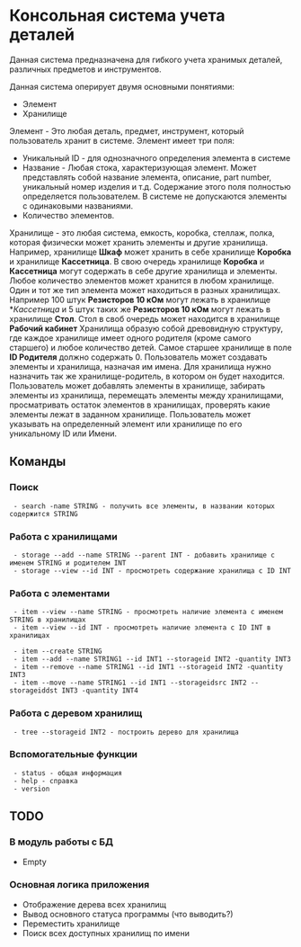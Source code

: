 # Консольная система учета деталей
Данная система предназначена для гибкого учета хранимых деталей, различных предметов и инструментов.

Данная система оперирует двумя основными понятиями:
 - Элемент
 - Хранилище

Элемент - Это любая деталь, предмет, инструмент, который пользователь хранит в системе. Элемент имеет три поля:
 - Уникальный ID - для однозначного определения элемента в системе
 - Название - Любая стока, характеризующая элемент. Может представлять собой название элемента, описание, part number, уникальный номер изделия и т.д. Содержание этого поля полностью определяется пользователем. В системе не допускаются элементы с одинаковыми названиями.
 - Количество элементов.

Хранилище - это любая система, емкость, коробка, стеллаж, полка, которая физически может хранить элементы и другие хранилища. Например, хранилище **Шкаф** может хранить в себе хранилище **Коробка** и хранилище **Кассетница**. В свою очередь хранилище **Коробка** и **Кассетница** могут содержать в себе другие хранилища и элементы.
Любое количество элементов может хранится в любом хранилище. Один и тот же тип элемента может находиться в разных хранилищах. Например 100 штук **Резисторов 10 кОм** могут лежать в хранилище **Кассетница* и 5 штук таких же **Резисторов 10 кОм** могут лежать в хранилище **Стол**. Стол в своб очередь может находится в хранилище **Рабочий кабинет**
Хранилища образую собой древовидную структуру, где каждое хранилище имеет одного родителя (кроме самого старшего) и любое количество детей. Самое старшее хранилище в поле **ID Родителя** должно содержать 0.
Пользователь может создавать элементы и хранилища, назначая им имена. Для хранилища нужно назначить так же хранилище-родитель, в котором он будет находится.
Пользователь может добавлять элементы в хранилище, забирать элементы из хранилища, перемещать элементы между хранилищами, просматривать остаток элементов в хранилищах, проверять какие элементы лежат в заданном хранилище.
Пользователь может указывать на определенный элемент или хранилище по его уникальному ID или Имени.

## Команды

### Поиск
```
 - search -name STRING - получить все элементы, в названии которых содержится STRING
```
### Работа с хранилищами
```
 - storage --add --name STRING --parent INT - добавить хранилище с именем STRING и родителем INT
 - storage --view --id INT - просмотреть содержание хранилища с ID INT
```
### Работа с элементами
```
 - item --view --name STRING - просмотреть наличие элемента с именем STRING в хранилищах
 - item --view --id INT - просмотреть наличие элемента с ID INT в хранилищах

 - item --create STRING
 - item --add --name STRING1 --id INT1 --storageid INT2 -quantity INT3
 - item --remove --name STRING1 --id INT1 --storageid INT2 -quantity INT3
 - item --move --name STRING1 --id INT1 --storageidsrc INT2 --storageiddst INT3 -quantity INT4
```
### Работа с деревом хранилищ
```
 - tree --storageid INT2 - построить дерево для хранилища
```
### Вспомогательные функции
```
 - status - общая информация
 - help - справка
 - version
```
## TODO

### В модуль работы с БД
 - Empty

### Основная логика приложения
 - Отображение дерева всех хранилищ
 - Вывод основного статуса программы (что выводить?)
 - Переместить хранилище
 - Поиск всех доступных хранилищ по имени
